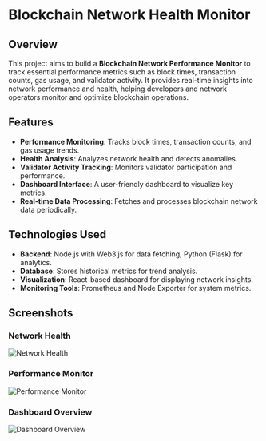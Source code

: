 # Blockchain Network Health Monitor

## Overview
This project aims to build a **Blockchain Network Performance Monitor** to track essential performance metrics such as block times, transaction counts, gas usage, and validator activity. It provides real-time insights into network performance and health, helping developers and network operators monitor and optimize blockchain operations.

## Features
- **Performance Monitoring**: Tracks block times, transaction counts, and gas usage trends.
- **Health Analysis**: Analyzes network health and detects anomalies.
- **Validator Activity Tracking**: Monitors validator participation and performance.
- **Dashboard Interface**: A user-friendly dashboard to visualize key metrics.
- **Real-time Data Processing**: Fetches and processes blockchain network data periodically.

## Technologies Used
- **Backend**: Node.js with Web3.js for data fetching, Python (Flask) for analytics.
- **Database**: Stores historical metrics for trend analysis.
- **Visualization**: React-based dashboard for displaying network insights.
- **Monitoring Tools**: Prometheus and Node Exporter for system metrics.

## Screenshots
### Network Health
![Network Health](Screenshot%20From%202025-04-02%2000-39-14.png)

### Performance Monitor
![Performance Monitor](Screenshot%20From%202025-04-02%2000-39-22.png)

### Dashboard Overview
![Dashboard Overview](Screenshot%20From%202025-04-02%2000-39-34.png)
